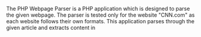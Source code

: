 The PHP Webpage Parser is a PHP application which is designed to parse the given webpage. The parser is tested only for the website "CNN.com" as each website follows their own formats. This application parses through the given article and extracts content in <title>, <meta>, <p>, <h1>, <h2>, <h3> and <a> tags. This application not used any PHP native/other libraries for parsing.


This application contains following files

1. index.php: This is the index page for the webpage parser application. User first lands here and he/she enters an URL or selects the existing URLfrom the given list. The list of articles in this page are generated by parsing the cnn.com page. The list will be updated by time as it directly loads from the CNN website
2. MyParser.php: This file contains MyParser ckass which contains all the functions required for parsing the webpage.
3. result.php: This file is executed when user submits an URL/selects an URL from the list. This file helps in displaying the complete results which obtained after parsing the webpage


Instructions
1. Copy "PHPWebpageParser" folder into the htdocs folder.
2. Open browser and type "http://localhost/PHPWebpageParser/"
3. You may paste an article URL or select an article from the given list.
4. The list in the hompage is directly loaded from the CNN website (cnn.com/world/) which changes by time.
5. The application is hosted on "iknow.xyz/PHPWebpageParser/" which gives you a live demo.


